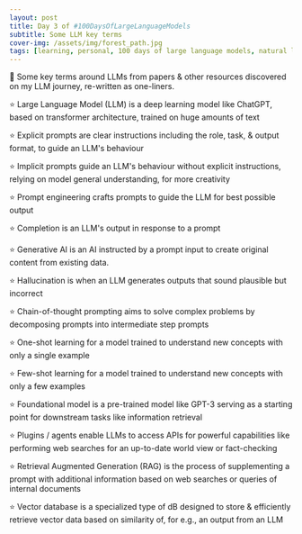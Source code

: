 ```yaml
---
layout: post
title: Day 3 of #100DaysOfLargeLanguageModels
subtitle: Some LLM key terms
cover-img: /assets/img/forest_path.jpg
tags: [learning, personal, 100 days of large language models, natural language processing, machine learning, artificial intelligence]
---
```

📖 Some key terms around LLMs from papers & other resources discovered on my LLM journey, re-written as one-liners.

⭐ Large Language Model (LLM) is a deep learning model like ChatGPT, based on transformer architecture, trained on huge amounts of text

⭐ Explicit prompts are clear instructions including the role, task, & output format, to guide an LLM's behaviour

⭐ Implicit prompts guide an LLM's behaviour without explicit instructions, relying on model general understanding, for more creativity

⭐ Prompt engineering crafts prompts to guide the LLM for best possible output

⭐ Completion is an LLM's output in response to a prompt

⭐ Generative AI is an AI instructed by a prompt input to create original content from existing data.

⭐ Hallucination is when an LLM generates outputs that sound plausible but incorrect

⭐ Chain-of-thought prompting aims to solve complex problems by decomposing prompts into intermediate step prompts

⭐ One-shot learning for a model trained to understand new concepts with only a single example

⭐ Few-shot learning for a model trained to understand new concepts with only a few examples

⭐ Foundational model is a pre-trained model like GPT-3 serving as a starting point for downstream tasks like information retrieval

⭐ Plugins / agents enable LLMs to access APIs for powerful capabilities like performing web searches for an up-to-date world view or fact-checking

⭐ Retrieval Augmented Generation (RAG) is the process of supplementing a prompt with additional information based on web searches or queries of internal documents

⭐ Vector database is a specialized type of dB designed to store & efficiently retrieve vector data based on similarity of, for e.g., an output from an LLM